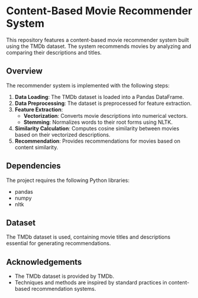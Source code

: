 # Content-Based Movie Recommender System

This repository features a content-based movie recommender system built using the TMDb dataset. The system recommends movies by analyzing and comparing their descriptions and titles.

## Overview

The recommender system is implemented with the following steps:

1. **Data Loading**: The TMDb dataset is loaded into a Pandas DataFrame.
2. **Data Preprocessing**: The dataset is preprocessed for feature extraction.
3. **Feature Extraction**:
   - **Vectorization**: Converts movie descriptions into numerical vectors.
   - **Stemming**: Normalizes words to their root forms using NLTK.
4. **Similarity Calculation**: Computes cosine similarity between movies based on their vectorized descriptions.
5. **Recommendation**: Provides recommendations for movies based on content similarity.

## Dependencies

The project requires the following Python libraries:

- pandas
- numpy
- nltk

## Dataset

The TMDb dataset is used, containing movie titles and descriptions essential for generating recommendations.

## Acknowledgements

- The TMDb dataset is provided by TMDb.
- Techniques and methods are inspired by standard practices in content-based recommendation systems.
